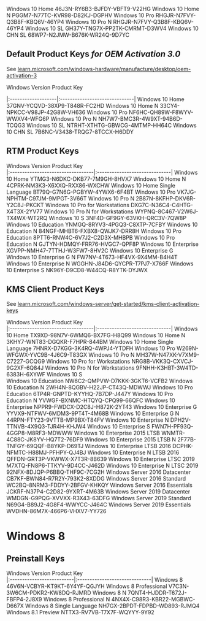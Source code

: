 Windows 10 Home    46J3N-RY6B3-BJFDY-VBFT9-V22HG
Windows 10 Home N  PGGM7-N77TC-KVR98-D82KJ-DGPHV
Windows 10 Pro     RHGJR-N7FVY-Q3B8F-KBQ6V-46YP4
Windows 10 Pro N   RHGJR-N7FVY-Q3B8F-KBQ6V-46YP4
Windows 10 SL      GH37Y-TNG7X-PP2TK-CMRMT-D3WV4
Windows 10 CHN SL  68WP7-N2JMW-B676K-WR24Q-9D7YC

Default Product Keys *for OEM Activation 3.0*
----------------------------------------------

See [learn.microsoft.com/windows-hardware/manufacture/desktop/oem-activation-3](https://learn.microsoft.com/en-us/windows-hardware/manufacture/desktop/oem-activation-3?view=windows-10)

Windows Version    Product Key                  

|:-------------------|:------------------------------|
Windows 10 Home    37GNV-YCQVD-38XP9-T848R-FC2HD
Windows 10 Home N  33CY4-NPKCC-V98JP-42G8W-VH636
Windows 10 Pro     NF6HC-QH89W-F8WYV-WWXV4-WFG6P
Windows 10 Pro N   NH7W7-BMC3R-4W9XT-94B6D-TCQG3
Windows 10 SL      NTRHT-XTHTG-GBWCG-4MTMP-HH64C
Windows 10 CHN SL  7B6NC-V3438-TRQG7-8TCCX-H6DDY

RTM Product Keys
----------------

Windows Version                   Product Key                  
|:----------------------------------|:------------------------------|
Windows 10 Home                   YTMG3-N6DKC-DKB77-7M9GH-8HVX7
Windows 10 Home N                 4CPRK-NM3K3-X6XXQ-RXX86-WXCHW
Windows 10 Home Single Language   BT79Q-G7N6G-PGBYW-4YWX6-6F4BT
Windows 10 Pro                    VK7JG-NPHTM-C97JM-9MPGT-3V66T
Windows 10 Pro N                  2B87N-8KFHP-DKV6R-Y2C8J-PKCKT
Windows 10 Pro for Workstations   DXG7C-N36C4-C4HTG-X4T3X-2YV77
Windows 10 Pro N for Workstations WYPNQ-8C467-V2W6J-TX4WX-WT2RQ
Windows 10 S                      3NF4D-GF9GY-63VKH-QRC3V-7QW8P
Windows 10 Education              YNMGQ-8RYV3-4PGQ3-C8XTP-7CFBY
Windows 10 Education N            84NGF-MHBT6-FXBX8-QWJK7-DRR8H
Windows 10 Pro Education          8PTT6-RNW4C-6V7J2-C2D3X-MHBPB
Windows 10 Pro Education N        GJTYN-HDMQY-FRR76-HVGC7-QPF8P
Windows 10 Enterprise             XGVPP-NMH47-7TTHJ-W3FW7-8HV2C
Windows 10 Enterprise G                                        
Windows 10 Enterprise G N         FW7NV-4T673-HF4VX-9X4MM-B4H4T
Windows 10 Enterprise N           WGGHN-J84D6-QYCPR-T7PJ7-X766F
Windows 10 Enterprise S           NK96Y-D9CD8-W44CQ-R8YTK-DYJWX

KMS Client Product Keys
-----------------------

See [learn.microsoft.com/windows-server/get-started/kms-client-activation-keys](https://learn.microsoft.com/en-us/windows-server/get-started/kms-client-activation-keys)

Windows Version                   Product Key                  
|:----------------------------------|:------------------------------|
Windows 10 Home                   TX9XD-98N7V-6WMQ6-BX7FG-H8Q99
Windows 10 Home N                 3KHY7-WNT83-DGQKR-F7HPR-844BM
Windows 10 Home Single Language   7HNRX-D7KGG-3K4RQ-4WPJ4-YTDFH
Windows 10 Pro                    W269N-WFGWX-YVC9B-4J6C9-T83GX
Windows 10 Pro N                  MH37W-N47XK-V7XM9-C7227-GCQG9
Windows 10 Pro for Workstations   NRG8B-VKK3Q-CXVCJ-9G2XF-6Q84J
Windows 10 Pro N for Workstations 9FNHH-K3HBT-3W4TD-6383H-6XYWF
Windows 10 S                                                   
Windows 10 Education              NW6C2-QMPVW-D7KKK-3GKT6-VCFB2
Windows 10 Education N            2WH4N-8QGBV-H22JP-CT43Q-MDWWJ
Windows 10 Pro Education          6TP4R-GNPTD-KYYHQ-7B7DP-J447Y
Windows 10 Pro Education N        YVWGF-BXNMC-HTQYQ-CPQ99-66QFC
Windows 10 Enterprise             NPPR9-FWDCX-D2C8J-H872K-2YT43
Windows 10 Enterprise G           YYVX9-NTFWV-6MDM3-9PT4T-4M68B
Windows 10 Enterprise G N         44RPN-FTY23-9VTTB-MP9BX-T84FV
Windows 10 Enterprise N           DPH2V-TTNVB-4X9Q3-TJR4H-KHJW4
Windows 10 Enterprise S           FWN7H-PF93Q-4GGP8-M8RF3-MDWWW
Windows 10 Enterprise 2015 LTSB   WNMTR-4C88C-JK8YV-HQ7T2-76DF9
Windows 10 Enterprise 2015 LTSB N 2F77B-TNFGY-69QQF-B8YKP-D69TJ
Windows 10 Enterprise LTSB 2016   DCPHK-NFMTC-H88MJ-PFHPY-QJ4BJ
Windows 10 Enterprise N LTSB 2016 QFFDN-GRT3P-VKWWX-X7T3R-8B639
Windows 10 Enterprise LTSC 2019   M7XTQ-FN8P6-TTKYV-9D4CC-J462D
Windows 10 Enterprise N LTSC 2019 92NFX-8DJQP-P6BBQ-THF9C-7CG2H
Windows Server 2016 Datacenter    CB7KF-BWN84-R7R2Y-793K2-8XDDG
Windows Server 2016 Standard      WC2BQ-8NRM3-FDDYY-2BFGV-KHKQY
Windows Server 2016 Essentials    JCKRF-N37P4-C2D82-9YXRT-4M63B
Windows Server 2019 Datacenter    WMDGN-G9PQG-XVVXX-R3X43-63DFG
Windows Server 2019 Standard      N69G4-B89J2-4G8F4-WWYCC-J464C
Windows Server 2019 Essentials    WVDHN-86M7X-466P6-VHXV7-YY726

Windows 8
=========

Preinstall Keys
---------------

Windows Version           Product Key                  
|:--------------------------|:------------------------------|
Windows 8                 46V6N-VCBYR-KT9KT-6Y4YF-QGJYH
Windows 8 Professional    V7C3N-3W6CM-PDKR2-KW8DQ-RJMRD
Windows 8 N               7QNT4-HJDDR-T672J-FBFP4-2J8X9
Windows 8 Professional N  4NX4X-C98R3-KBR22-MGBWC-D667X
Windows 8 Single Language NH7GX-2BPDT-FDPBD-WD893-RJMQ4
Windows 8.1 Preview       NTTX3-RV7VB-T7X7F-WQYYY-9Y92 